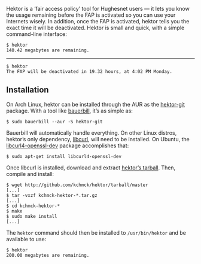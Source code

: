 Hektor is a ‘fair access policy’ tool for Hughesnet users — it lets you know the
usage remaining before the FAP is activated so you can use your Internets
wisely. In addition, once the FAP is activated, hektor tells you the exact time
it will be deactivated. Hektor is small and quick, with a simple command-line
interface:

    $ hektor
    140.42 megabytes are remaining.

---

    $ hektor
    The FAP will be deactivated in 19.32 hours, at 4:02 PM Monday.

## Installation

On Arch Linux, hektor can be installed through the AUR as the [hektor-git]
package. With a tool like [bauerbill], it’s as simple as:

    $ sudo bauerbill --aur -S hektor-git

[hektor-git]: http://aur.archlinux.org/packages.php?ID=37095
[bauerbill]: http://xyne.archlinux.ca/info/bauerbill

Bauerbill will automatically handle everything. On other Linux distros, hektor’s
only dependency, [libcurl], will need to be installed. On Ubuntu, the
[libcurl4-openssl-dev][ubuntu-libcurl] package accomplishes that:

    $ sudo apt-get install libcurl4-openssl-dev

[libcurl]: http://curl.haxx.se/libcurl/
[ubuntu-libcurl]: http://packages.ubuntu.com/lucid/libcurl4-openssl-dev

Once libcurl is installed, download and extract [hektor’s tarball][tarball].
Then, compile and install:

    $ wget http://github.com/kchmck/hektor/tarball/master
    [...]
    $ tar -vxzf kchmck-hektor-*.tar.gz
    [...]
    $ cd kchmck-hektor-*
    $ make
    $ sudo make install
    [...]

[tarball]: http://github.com/kchmck/hektor/tarball/master

The `hektor` command should then be installed to `/usr/bin/hektor` and be
available to use:

    $ hektor
    200.00 megabytes are remaining.
